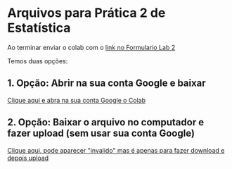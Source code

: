 # Arquivos para Prática 2 de Estatística

Ao terminar enviar o colab com o [link no Formulario Lab 2](https://docs.google.com/forms/d/e/1FAIpQLSdBf78xqMT2y-AERLZJhPpdvkNflkC33J_2BgPQlsxtqJdqiQ/viewform)

Temos duas opções: 

## 1. Opção: Abrir na sua conta Google e baixar

[Clique aqui e abra na sua conta Google o Colab](https://colab.research.google.com/drive/1LKltPOlVYfmf5rebV2sO2cNi42GhYJ0x?usp=sharing)

## 2. Opção: Baixar o arquivo no computador e fazer upload (sem usar sua conta Google)

[Clique aqui, pode aparecer "invalido" mas é apenas para fazer download e depois upload](https://github.com/arduinoufv/inf121/blob/main/pratica2/2025_inf121_Pratica_2_Estatistica_e_Dados.ipynb)


